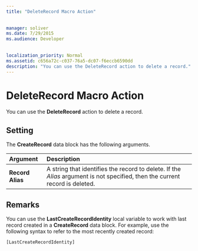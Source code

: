 ```yaml
---
title: "DeleteRecord Macro Action"
  
  
manager: soliver
ms.date: 7/29/2015
ms.audience: Developer
 
  
localization_priority: Normal
ms.assetid: c656a72c-c037-76a5-dc07-f6eccb6590dd
description: "You can use the DeleteRecord action to delete a record."
---
```


# DeleteRecord Macro Action

You can use the **DeleteRecord** action to delete a record. 
  
## Setting

The **CreateRecord** data block has the following arguments. 
  
|**Argument**|**Description**|
|:-----|:-----|
|**Record Alias** <br/> |A string that identifies the record to delete. If the  *Alias*  argument is not specified, then the current record is deleted.  <br/> |
   
## Remarks

You can use the **LastCreateRecordIdentity** local variable to work with last record created in a **CreateRecord** data block. For example, use the following syntax to refer to the most recently created record: 
  
```
[LastCreateRecordIdentity]
```


